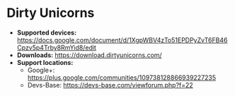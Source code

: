 # Dirty Unicorns

+ **Supported devices:** https://docs.google.com/document/d/1XgpWBV4zTo51EPDPyZvT6FB46Cpzv5p4Trby8RmYid8/edit
+ **Downloads:** https://download.dirtyunicorns.com/
+ **Support locations:**
    + Google+: https://plus.google.com/communities/109738128866939227235
    + Devs-Base: https://devs-base.com/viewforum.php?f=22
